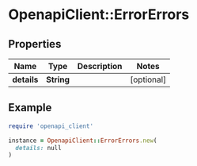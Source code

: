 # OpenapiClient::ErrorErrors

## Properties

| Name | Type | Description | Notes |
| ---- | ---- | ----------- | ----- |
| **details** | **String** |  | [optional] |

## Example

```ruby
require 'openapi_client'

instance = OpenapiClient::ErrorErrors.new(
  details: null
)
```

